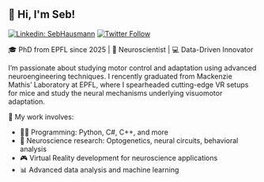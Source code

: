 ## 👋 Hi, I'm Seb!

[![Linkedin: SebHausmann](https://img.shields.io/badge/-SebHausmann-blue?style=flat-square&logo=Linkedin&logoColor=white&link=https://www.linkedin.com/in/ghazi-khan/)](https://www.linkedin.com/in/sebastien-hausmann-neuroengineer/)
[![Twitter Follow](https://img.shields.io/twitter/follow/DeepLabCut.svg?label=SebHausmann&style=social)](https://x.com/SebHausmann)

🎓 PhD from EPFL since 2025 | 🧠 Neuroscientist | 💻 Data-Driven Innovator

I’m passionate about studying motor control and adaptation using advanced neuroengineering techniques. 
I rencently graduated from Mackenzie Mathis’ Laboratory at EPFL, where I spearheaded cutting-edge VR setups for mice and study the neural mechanisms underlying visuomotor adaptation.

🔬 My work involves:

- 🧑‍💻 Programming: Python, C#, C++, and more
- 🧠 Neuroscience research: Optogenetics, neural circuits, behavioral analysis
- 🎮 Virtual Reality development for neuroscience applications
- 📊 Advanced data analysis and machine learning
